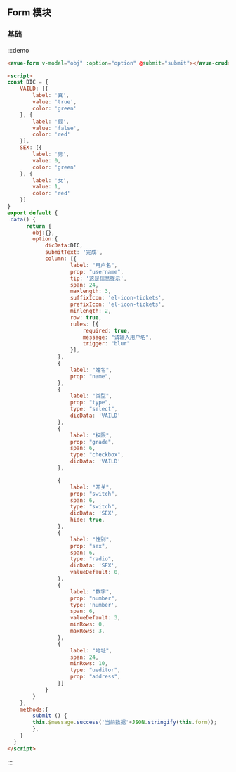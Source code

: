 <script>
const DIC = {
    VAILD: [{
        label: '真',
        value: 'true',
        color: 'green'
    }, {
        label: '假',
        value: 'false',
        color: 'red'
    }],
    SEX: [{
        label: '男',
        value: 0,
        color: 'green'
    }, {
        label: '女',
        value: 1,
        color: 'red'
    }]
}
export default {
 data() {
      return {
        obj:{},
        option:{
            dicData:DIC,
            submitText: '完成',
            column: [{
                    label: "用户名",
                    prop: "username",
                    tip: '这是信息提示',
                    span: 24,
                    maxlength: 3,
                    suffixIcon: 'el-icon-tickets',
                    prefixIcon: 'el-icon-tickets',
                    minlength: 2,
                    row: true,
                    rules: [{
                        required: true,
                        message: "请输入用户名",
                        trigger: "blur"
                    }],
                },
                {
                    label: "姓名",
                    prop: "name",
                },
                {
                    label: "类型",
                    prop: "type",
                    type: "select",
                    dicData: 'VAILD'
                },
                {
                    label: "权限",
                    prop: "grade",
                    span: 6,
                    type: "checkbox",
                    dicData: 'VAILD'
                },

                {
                    label: "开关",
                    prop: "switch",
                    span: 6,
                    type: "switch",
                    dicData: 'SEX',
                    hide: true,
                },
                {
                    label: "性别",
                    prop: "sex",
                    span: 6,
                    type: "radio",
                    dicData: 'SEX',
                    valueDefault: 0,
                },
                {
                    label: "数字",
                    prop: "number",
                    type: 'number',
                    span: 6,
                    valueDefault: 3,
                    minRows: 0,
                    maxRows: 3,
                },
                {
                    label: "地址",
                    span: 24,
                    minRows: 10,
                    type: "ueditor",
                    prop: "address",
                }]
            }
        }
    },
    methods:{
        submit () {
        this.$message.success('当前数据'+JSON.stringify(this.form));
        },
    }
  }
</script>

<style>

</style>

## Form 模块



### 基础

:::demo  
```html
<avue-form v-model="obj" :option="option" @submit="submit"></avue-crud>

<script>
const DIC = {
    VAILD: [{
        label: '真',
        value: 'true',
        color: 'green'
    }, {
        label: '假',
        value: 'false',
        color: 'red'
    }],
    SEX: [{
        label: '男',
        value: 0,
        color: 'green'
    }, {
        label: '女',
        value: 1,
        color: 'red'
    }]
}
export default {
 data() {
      return {
        obj:{},
        option:{
            dicData:DIC,
            submitText: '完成',
            column: [{
                    label: "用户名",
                    prop: "username",
                    tip: '这是信息提示',
                    span: 24,
                    maxlength: 3,
                    suffixIcon: 'el-icon-tickets',
                    prefixIcon: 'el-icon-tickets',
                    minlength: 2,
                    row: true,
                    rules: [{
                        required: true,
                        message: "请输入用户名",
                        trigger: "blur"
                    }],
                },
                {
                    label: "姓名",
                    prop: "name",
                },
                {
                    label: "类型",
                    prop: "type",
                    type: "select",
                    dicData: 'VAILD'
                },
                {
                    label: "权限",
                    prop: "grade",
                    span: 6,
                    type: "checkbox",
                    dicData: 'VAILD'
                },

                {
                    label: "开关",
                    prop: "switch",
                    span: 6,
                    type: "switch",
                    dicData: 'SEX',
                    hide: true,
                },
                {
                    label: "性别",
                    prop: "sex",
                    span: 6,
                    type: "radio",
                    dicData: 'SEX',
                    valueDefault: 0,
                },
                {
                    label: "数字",
                    prop: "number",
                    type: 'number',
                    span: 6,
                    valueDefault: 3,
                    minRows: 0,
                    maxRows: 3,
                },
                {
                    label: "地址",
                    span: 24,
                    minRows: 10,
                    type: "ueditor",
                    prop: "address",
                }]
            }
        }
    },
    methods:{
        submit () {
        this.$message.success('当前数据'+JSON.stringify(this.form));
        },
    }
  }
</script>
```
:::

